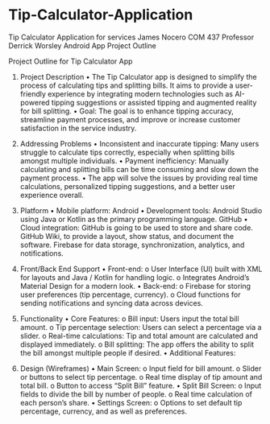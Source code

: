 # Tip-Calculator-Application
Tip Calculator Application for services 
James Nocero 
COM 437 
Professor Derrick Worsley
Android App Project Outline 


Project Outline for Tip Calculator App

1.	Project Description
•	The Tip Calculator app is designed to simplify the process of calculating tips and splitting bills. It aims to provide a user-friendly experience by integrating modern technologies such as AI-powered tipping suggestions or assisted tipping and augmented reality for bill splitting.
•	Goal: The goal is to enhance tipping accuracy, streamline payment processes, and improve or increase customer satisfaction in the service industry.

2.	Addressing Problems 
•	Inconsistent and inaccurate tipping: Many users struggle to calculate tips correctly, especially when splitting bills amongst multiple individuals.
•	Payment inefficiency: Manually calculating and splitting bills can be time consuming and slow down the payment process.
•	The app will solve the issues by providing real time calculations, personalized tipping suggestions, and a better user experience overall.


3.	 Platform
•	Mobile platform: Android
•	Development tools: Android Studio using Java or Kotlin as the primary programming language. GitHub
•	Cloud integration: GitHub is going to be used to store and share code. GitHub Wiki, to provide a layout, show status, and document the software. Firebase for data storage, synchronization, analytics, and notifications.

4.	 Front/Back End Support
•	Front-end:
o	User Interface (UI) built with XML for layouts and Java / Kotlin for handling logic.
o	Integrates Android’s Material Design for a modern look.
•	Back-end:
o	Firebase for storing user preferences (tip percentage, currency).
o	Cloud functions for sending notifications and syncing data across devices.

5.	Functionality
•	Core Features:
o	Bill input: Users input the total bill amount.
o	Tip percentage selection: Users can select a percentage via a slider.
o	Real-time calculations: Tip and total amount are calculated and displayed immediately.
o	Bill splitting: The app offers the ability to split the bill amongst multiple people if desired.
•	Additional Features:

6.	 Design (Wireframes)
•	Main Screen:
o	Input field for bill amount.
o	Slider or buttons to select tip percentage.
o	Real time display of tip amount and total bill.
o	Button to access “Split Bill” feature.
•	Split Bill Screen:
o	Input fields to divide the bill by number of people.
o	Real time calculation of each person’s share.
•	Settings Screen:
o	Options to set default tip percentage, currency, and as well as preferences.
